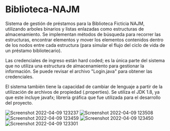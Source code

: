 # Biblioteca-NAJM
Sistema de gestión de préstamos para la Biblioteca Ficticia NAJM, utilizando arboles binarios y listas enlazadas como estructuras de almacenamiento. Se implementan métodos de búsqueda para recorrer las estructuras, encontrar elementos y mover los elementos contenidos dentro de los nodos entre cada estructura (para simular el flujo del ciclo de vida de un préstamo bibliotecario). 

Las credenciales de ingreso están hard coded; es la única parte del sistema que no utiliza una estructura de almacenamiento para gestionar la información. Se puede revisar el archivo "Login.java" para obtener las credenciales.

El sistema también tiene la capacidad de cambiar de lenguaje a partir de la utilización de archivos de propiedad (.properties). Se utiliza el JDK 1.8, ya que este incluye javafx; librería gráfica que fue utilizada para el desarrollo del proyecto. 

![Screenshot 2022-04-09 123237](https://user-images.githubusercontent.com/88214335/162587555-a8bc82fd-dab6-4bbe-bc8e-4c6e7a98a35f.png)
![Screenshot 2022-04-09 123508](https://user-images.githubusercontent.com/88214335/162587556-bb84a7de-bfe1-4c34-9dee-8bb36341ddf7.png)
![Screenshot 2022-04-09 123459](https://user-images.githubusercontent.com/88214335/162587557-62422ca7-fbf7-4bad-900e-0b63d68a24c2.png)
![Screenshot 2022-04-09 123450](https://user-images.githubusercontent.com/88214335/162587558-961c54e9-3dfa-4d84-9210-357d7c352a5a.png)
![Screenshot 2022-04-09 123301](https://user-images.githubusercontent.com/88214335/162587559-5fc7c2ca-9228-457a-92a5-ec157aecabad.png)

